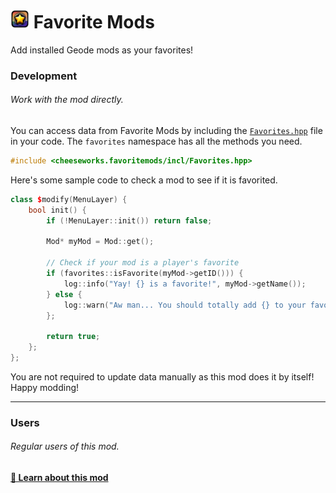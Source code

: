 # [<img src="../logo.png" width="30" alt="The mod's logo." />](https://www.geode-sdk.org/mods/cheeseworks.favoritemods) Favorite Mods
Add installed Geode mods as your favorites!

### Development
###### Work with the mod directly.
You can access data from Favorite Mods by including the [`Favorites.hpp`](./Favorites.hpp) file in your code. The `favorites` namespace has all the methods you need.

```cpp
#include <cheeseworks.favoritemods/incl/Favorites.hpp>
```

Here's some sample code to check a mod to see if it is favorited.
```cpp
class $modify(MenuLayer) {
    bool init() {
        if (!MenuLayer::init()) return false;

        Mod* myMod = Mod::get();

        // Check if your mod is a player's favorite
        if (favorites::isFavorite(myMod->getID())) {
            log::info("Yay! {} is a favorite!", myMod->getName());
        } else {
            log::warn("Aw man... You should totally add {} to your favorites!", myMod->getName());
        };

        return true;
    };
};
```

You are not required to update data manually as this mod does it by itself! Happy modding!

---

### Users
###### Regular users of this mod.
**[📱 Learn about this mod](../)**